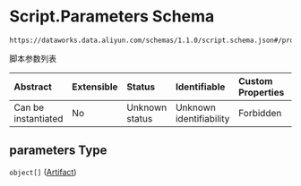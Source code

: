 # Script.Parameters Schema

```txt
https://dataworks.data.aliyun.com/schemas/1.1.0/script.schema.json#/properties/parameters
```

脚本参数列表

| Abstract            | Extensible | Status         | Identifiable            | Custom Properties | Additional Properties | Access Restrictions | Defined In                                                                  |
| :------------------ | :--------- | :------------- | :---------------------- | :---------------- | :-------------------- | :------------------ | :-------------------------------------------------------------------------- |
| Can be instantiated | No         | Unknown status | Unknown identifiability | Forbidden         | Allowed               | none                | [script.schema.json\*](../../out/script.schema.json "open original schema") |

## parameters Type

`object[]` ([Artifact](artifact.md))
